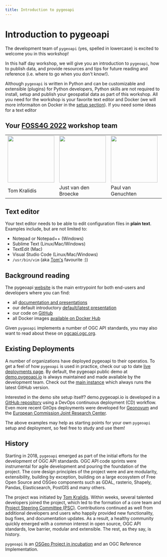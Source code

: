 ```yaml
---
title: Introduction to pygeoapi
---
```


# Introduction to pygeoapi

The development team of `pygeoapi` (yes, spelled in lowercase) is excited to welcome you in this workshop! 

In this half day workshop, we will give you an introduction to `pygeoapi`, how to publish data, and provide
resources and tips for future reading and reference (i.e. where to go when you don't know!).

Although `pygeoapi` is written in Python and can be customizable and extensible (plugins) 
for Python developers, Python skills are not required to install, setup and publish your geospatial
data as part of this workshop. All you need for the workshop is your favorite text editor and Docker (we will
more informaiton on Docker in the [setup section](setup.md)). If you need some ideas for a text editor

## Your [FOSS4G 2022](https://2022.foss4g.org) workshop team

<table>
    <tr>
        <td><a href="https://twitter.com/tomkralidis"><img width="150" src="https://avatars.githubusercontent.com/u/910430?v=4"/></a></td>
        <td><a href="https://twitter.com/justb4"><img width="150" src="https://avatars.githubusercontent.com/u/582630?v=4"/></a></td>
        <td><a href="https://twitter.com/pvangenuchten"><img width="150" src="https://avatars.githubusercontent.com/u/299829?v=4"/></a></td>
        <td><a href="https://twitter.com/doublebyte"><img width="150" src="https://avatars.githubusercontent.com/u/1038897?v=4"/></a></td>
        <td><a href="https://twitter.com/francbartoli"><img width="150" src="https://avatars.githubusercontent.com/u/560676?v=4"/></a></td>
        <td><a href="https://twitter.com/tzotsos"><img width="150" src="https://avatars.githubusercontent.com/u/383944?v=4"/></a></td>
        <td><a href="https://twitter.com/PascalLike"><img width="150" src="https://avatars.githubusercontent.com/u/1323093?v=4"/></a></td>
    </tr>
    <tr>
        <td>Tom Kralidis</td>
        <td>Just van den Broecke</td>
        <td>Paul van Genuchten</td>
        <td>Joana Simoes</td>
        <td>Francesco Bartoli</td>
        <td>Angelos Tzotsos</td>
        <td>Antonio Cerciello</td>
    </tr>    
</table>

## Text editor

Your text editor needs to be able to edit configuration files in **plain text**. Examples include, but are
not limited to:

* Notepad or Notepad++ (Windows)
* Sublime Text (Linux/Mac/Windows)
* TextEdit (Mac)
* Visual Studio Code (Linux/Mac/Windows)
* `/usr/bin/vim` (aka [Tom's](https://twitter.com/tomkralidis) favourite :))

## Background reading

The pygeoapi [website](https://pygeoapi.io) is the main entrypoint for both end-users and developers
where you can find:

* all [documentation and presentations](https://pygeoapi.io/documentation)
* our default introductory [default/latest presentation](https://pygeoapi.io/presentations/default)
* our code on [GitHub](https://github.com/geopython/pygeoapi)
* all Docker images [available on Docker Hub](https://hub.docker.com/r/geopython/pygeoapi)

Given `pygeoapi` implements a number of OGC API standards, you may also want to read about these
on [ogcapi.ogc.org](https://ogcapi.ogc.org).

## Existing Deployments

A number of organizations have deployed pygeoapi to their operatios. To get a feel of how `pygeoapi`
is used in practice, check our up to date [live deployments page](https://github.com/geopython/pygeoapi/wiki/LiveDeployments). By
default, the pygeoapi public demo at [demo.pygeoapi.io](https://demo.pygeoapi.io) is always maintained
and made available by the development team. Check out the [main instance](https://demo.pygeoapi.io/master) which
always runs the latest GitHub version.

Interested in the demo site setup itself? demo.pygeoapi.io is developed in a [GitHub repository](https://github.com/geopython/demo.pygeoapi.io) using a
DevOps continuous deployment (CD) workflow.
Even more recent GitOps deployments were developed for [Geonovum](https://github.com/Geonovum/ogc-api-testbed) and the [European Commission Joint Research Center](https://github.com/justb4/ogc-api-jrc).

The above examples may help as starting points for your own `pygeoapi` setup and deployment, so feel free to study and use them!

## History

Starting in 2018, `pygeoapi` emerged as part of the initial efforts for the development of OGC API standards. OGC API
code sprints were instrumental for agile development and pouring the foundation of the project. The core design principles
of the project were and are modularity, extensibility, building by exception, building on a large ecosystem of Free Open Source and OSGeo
components such as GDAL, rasterio, Shapely, Pandas, Elasticsearch, PostGIS and many others.

The project was initiated by [Tom Kralidis](https://github.com/tomkralidis). Within weeks, several talented
developers joined the project, which led to the formation of a core team and [Project Steering Committee (PSC)](https://pygeoapi.io/community/psc). Contributions continued
as well from additional developers and users who happily provided new functionality, bug fixes, and documentation
updates. As a result, a healthy community quickly emerged with a common interest in open source, OGC API standards, low barrier, modular and extensible. The
rest, as they say, is history.

 `pygeoapi` is an [OSGeo Project in incubation](https://www.osgeo.org/projects/pygeoapi) and an
OGC Reference Implementation.
